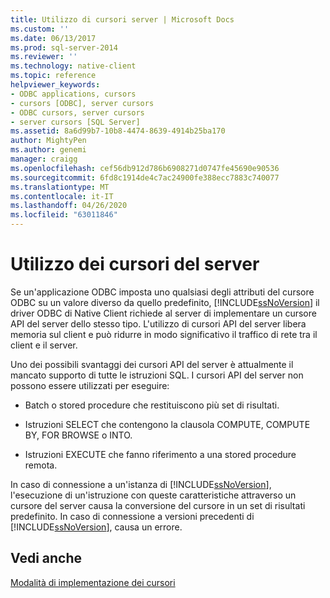 ```yaml
---
title: Utilizzo di cursori server | Microsoft Docs
ms.custom: ''
ms.date: 06/13/2017
ms.prod: sql-server-2014
ms.reviewer: ''
ms.technology: native-client
ms.topic: reference
helpviewer_keywords:
- ODBC applications, cursors
- cursors [ODBC], server cursors
- ODBC cursors, server cursors
- server cursors [SQL Server]
ms.assetid: 8a6d99b7-10b8-4474-8639-4914b25ba170
author: MightyPen
ms.author: genemi
manager: craigg
ms.openlocfilehash: cef56db912d786b6908271d0747fe45690e90536
ms.sourcegitcommit: 6fd8c1914de4c7ac24900fe388ecc7883c740077
ms.translationtype: MT
ms.contentlocale: it-IT
ms.lasthandoff: 04/26/2020
ms.locfileid: "63011846"
---
```

# <a name="using-server-cursors"></a>Utilizzo dei cursori del server
  Se un'applicazione ODBC imposta uno qualsiasi degli attributi del cursore ODBC su un valore diverso da quello predefinito, [!INCLUDE[ssNoVersion](../../../includes/ssnoversion-md.md)] il driver ODBC di Native Client richiede al server di implementare un cursore API del server dello stesso tipo. L'utilizzo di cursori API del server libera memoria sul client e può ridurre in modo significativo il traffico di rete tra il client e il server.  
  
 Uno dei possibili svantaggi dei cursori API del server è attualmente il mancato supporto di tutte le istruzioni SQL. I cursori API del server non possono essere utilizzati per eseguire:  
  
-   Batch o stored procedure che restituiscono più set di risultati.  
  
-   Istruzioni SELECT che contengono la clausola COMPUTE, COMPUTE BY, FOR BROWSE o INTO.  
  
-   Istruzioni EXECUTE che fanno riferimento a una stored procedure remota.  
  
 In caso di connessione a un'istanza di [!INCLUDE[ssNoVersion](../../../includes/ssnoversion-md.md)], l'esecuzione di un'istruzione con queste caratteristiche attraverso un cursore del server causa la conversione del cursore in un set di risultati predefinito. In caso di connessione a versioni precedenti di [!INCLUDE[ssNoVersion](../../../includes/ssnoversion-md.md)], causa un errore.  
  
## <a name="see-also"></a>Vedi anche  
 [Modalità di implementazione dei cursori](how-cursors-are-implemented.md)  
  
  
